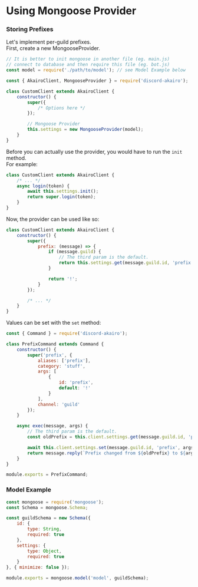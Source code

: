 # Using Mongoose Provider

### Storing Prefixes

Let's implement per-guild prefixes.  
First, create a new MongooseProvider.

```js
// It is better to init mongoose in another file (eg. main.js)
// connect to database and then require this file (eg. bot.js)
const model = require('./path/to/model'); // see Model Example below

const { AkairoClient, MongooseProvider } = require('discord-akairo');

class CustomClient extends AkairoClient {
    constructor() {
        super({
            /* Options here */
        });

        // Mongoose Provider
        this.settings = new MongooseProvider(model);
    }
}
```

Before you can actually use the provider, you would have to run the `init` method.  
For example:

```js
class CustomClient extends AkairoClient {
    /* ... */
    async login(token) {
        await this.settings.init();
        return super.login(token);
    }
}
```

Now, the provider can be used like so:

```js
class CustomClient extends AkairoClient {
    constructor() {
        super({
            prefix: (message) => {
                if (message.guild) {
                    // The third param is the default.
                    return this.settings.get(message.guild.id, 'prefix', '!');
                }

                return '!';
            }
        });

        /* ... */
    }
}
```

Values can be set with the `set` method:

```js
const { Command } = require('discord-akairo');

class PrefixCommand extends Command {
    constructor() {
        super('prefix', {
            aliases: ['prefix'],
            category: 'stuff',
            args: [
                {
                    id: 'prefix',
                    default: '!'
                }
            ],
            channel: 'guild'
        });
    }

    async exec(message, args) {
        // The third param is the default.
        const oldPrefix = this.client.settings.get(message.guild.id, 'prefix', '!');

        await this.client.settings.set(message.guild.id, 'prefix', args.prefix);
        return message.reply(`Prefix changed from ${oldPrefix} to ${args.prefix}`);
    }
}

module.exports = PrefixCommand;
```

### Model Example

```js
const mongoose = require('mongoose');
const Schema = mongoose.Schema;

const guildSchema = new Schema({
    id: {
        type: String,
        required: true
    },
    settings: {
        type: Object,
        required: true
    }
}, { minimize: false });

module.exports = mongoose.model('model', guildSchema);
```
